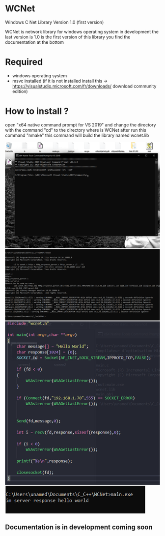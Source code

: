 # WCNet
Windows C Net Library Version 1.0 (first version)

WCNet is network library for windows operating system in development the last version is 1.0 is the first version of this library you find the documentation at the bottom

# Required
  - windows operating system
  - msvc installed (if it is not installed install this -> https://visualstudio.microsoft.com/fr/downloads/ download community edition)


# How to install ?
  open "x64 native command prompt for VS 2019" and change the directory with the command "cd" to the directory where is WCNet
  after run this command "nmake"
  this command will build the library named wcnet.lib
  
![screen1](screenshot/screen1.PNG)
![screen1](screenshot/screen2.PNG)
![screen1](screenshot/screen3.PNG)
![screen1](screenshot/screen5.PNG)




## Documentation is in development coming soon
